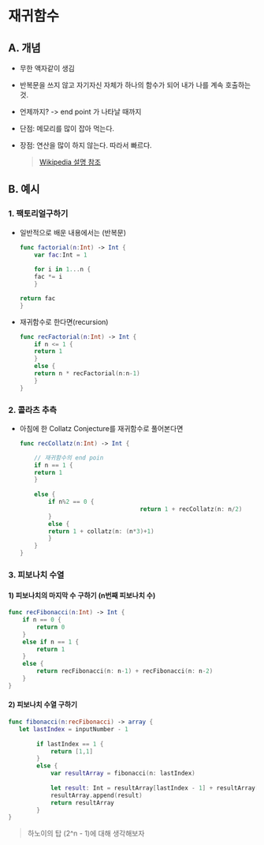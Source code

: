 # 재귀함수

## A. 개념

- 무한 액자같이 생김
- 반복문을 쓰지 않고 자기자신 자체가 하나의 함수가 되어 내가 나를 계속 호출하는 것. 
- 언제까지? -> end point 가 나타날 때까지 
- 단점: 메모리를 많이 잡아 먹는다. 
- 장점: 연산을 많이 하지 않는다. 따라서 빠르다.

	> [Wikipedia 설명 참조](https://ko.wikipedia.org/wiki/재귀함수)


## B. 예시

### 1. 팩토리얼구하기

- 일반적으로 배운 내용에서는 (반복문)
	
	```swift
	func factorial(n:Int) -> Int {
		var fac:Int = 1
		
		for i in 1...n {
		fac *= i
		}
	
	return fac
	}
	```
		
- 재귀함수로 한다면(recursion)

	```swift
	func recFactorial(n:Int) -> Int {
		if n <= 1 {
		return 1
		}
		else {
		return n * recFactorial(n:n-1)
		}
	}
	```
		
### 2. 콜라츠 추측

- 아침에 한 Collatz Conjecture를 재귀함수로 풀어본다면

	```swift
	func recCollatz(n:Int) -> Int {
	
		// 재귀함수의 end poin
		if n == 1 {
		return 1
		}
		
		else {
			if n%2 == 0 {
			                          return 1 + recCollatz(n: n/2)
			}
			else {
			return 1 + collatz(n: (n*3)+1)
			}
		}
	}	
	```

### 3. 피보나치 수열

#### 1) 피보나치의 마지막 수 구하기 (n번째 피보나치 수)

```swift
func recFibonacci(n:Int) -> Int {
    if n == 0 {
        return 0
    }
    else if n == 1 {
        return 1
    }
    else {
        return recFibonacci(n: n-1) + recFibonacci(n: n-2)
    }      
}
```

#### 2) 피보나치 수열 구하기

```swift
func fibonacci(n:recFibonacci) -> array {
   let lastIndex = inputNumber - 1
    
	    if lastIndex == 1 {
	        return [1,1]
	    }
        else {
            var resultArray = fibonacci(n: lastIndex)
            
            let result: Int = resultArray[lastIndex - 1] + resultArray[lastIndex - 2]
            resultArray.append(result)
            return resultArray
        }
}
```

> 하노이의 탑 (2^n - 1)에 대해 생각해보자